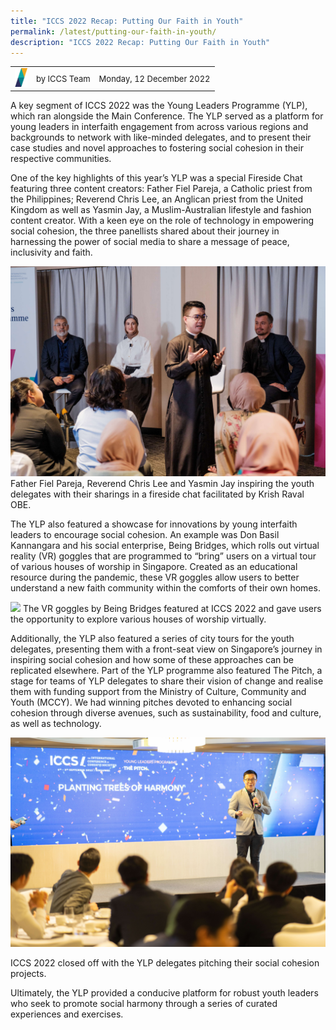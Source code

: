 ```yaml
---
title: "ICCS 2022 Recap: Putting Our Faith in Youth"
permalink: /latest/putting-our-faith-in-youth/
description: "ICCS 2022 Recap: Putting Our Faith in Youth"
---
```

<table>
 <tr>
	 <td><img src="/images/ICCS-parallelogram_narrow.png" style="width:20px"></td>
	 <td><font size="-1">by ICCS Team</font></td>
	 <td><font size="-1">Monday, 12 December 2022</font></td>
	</tr>
	<tr></tr>
</table>

A key segment of ICCS 2022 was the Young Leaders Programme (YLP), which ran alongside the Main Conference. The YLP served as a platform for young leaders in interfaith engagement from across various regions and backgrounds to network with like-minded delegates, and to present their case studies and novel approaches to fostering social cohesion in their respective communities.

One of the key highlights of this year’s YLP was a special Fireside Chat featuring three content creators: Father Fiel Pareja, a Catholic priest from the Philippines; Reverend Chris Lee, an Anglican priest from the United Kingdom as well as Yasmin Jay, a Muslim-Australian lifestyle and fashion content creator. With a keen eye on the role of technology in empowering social cohesion, the three panellists shared about their journey in harnessing the power of social media to share a message of peace, inclusivity and faith.

![](/images/ICCS__2022-09-07__14-22-27.jpg)
Father Fiel Pareja, Reverend Chris Lee and Yasmin Jay inspiring the youth delegates with their sharings in a fireside chat facilitated by Krish Raval OBE.

The YLP also featured a showcase for innovations by young interfaith leaders to encourage social cohesion. An example was Don Basil Kannangara and his social enterprise, Being Bridges, which rolls out virtual reality (VR) goggles that are programmed to “bring” users on a virtual tour of various houses of worship in Singapore. Created as an educational resource during the pandemic, these VR goggles allow users to better understand a new faith community within the comforts of their own homes.

![](/images/ICCS__2022-09-08__08-48-13.jpg)
The VR goggles by Being Bridges featured at ICCS 2022 and gave users the opportunity to explore various houses of worship virtually.

Additionally, the YLP also featured a series of city tours for the youth delegates, presenting them with a front-seat view on Singapore’s journey in inspiring social cohesion and how some of these approaches can be replicated elsewhere. Part of the YLP programme also featured The Pitch, a stage for teams of YLP delegates to share their vision of change and realise them with funding support from the Ministry of Culture, Community and Youth (MCCY). We had winning pitches devoted to enhancing social cohesion through diverse avenues, such as sustainability, food and culture, as well as technology.

![](/images/ICCS__2022-09-08__18-37-00.jpg)
         <!-- /\* Font Definitions \*/ @font-face {font-family:"Cambria Math"; panose-1:2 4 5 3 5 4 6 3 2 4; mso-font-charset:0; mso-generic-font-family:roman; mso-font-pitch:variable; mso-font-signature:3 0 0 0 1 0;} @font-face {font-family:Calibri; panose-1:2 15 5 2 2 2 4 3 2 4; mso-font-charset:0; mso-generic-font-family:swiss; mso-font-pitch:variable; mso-font-signature:-469750017 -1073732485 9 0 511 0;} /\* Style Definitions \*/ p.MsoNormal, li.MsoNormal, div.MsoNormal {mso-style-unhide:no; mso-style-qformat:yes; mso-style-parent:""; margin-top:0in; margin-right:0in; margin-bottom:8.0pt; margin-left:0in; line-height:107%; mso-pagination:widow-orphan; font-size:11.0pt; font-family:"Calibri",sans-serif; mso-ascii-font-family:Calibri; mso-ascii-theme-font:minor-latin; mso-fareast-font-family:Calibri; mso-fareast-theme-font:minor-latin; mso-hansi-font-family:Calibri; mso-hansi-theme-font:minor-latin; mso-bidi-font-family:"Times New Roman"; mso-bidi-theme-font:minor-bidi; mso-fareast-language:EN-US;} .MsoChpDefault {mso-style-type:export-only; mso-default-props:yes; font-family:"Calibri",sans-serif; mso-ascii-font-family:Calibri; mso-ascii-theme-font:minor-latin; mso-fareast-font-family:Calibri; mso-fareast-theme-font:minor-latin; mso-hansi-font-family:Calibri; mso-hansi-theme-font:minor-latin; mso-bidi-font-family:"Times New Roman"; mso-bidi-theme-font:minor-bidi; mso-fareast-language:EN-US;} .MsoPapDefault {mso-style-type:export-only; margin-bottom:8.0pt; line-height:107%;} @page WordSection1 {size:8.5in 11.0in; margin:1.0in 1.0in 1.0in 1.0in; mso-header-margin:.5in; mso-footer-margin:.5in; mso-paper-source:0;} div.WordSection1 {page:WordSection1;} -->

ICCS 2022 closed off with the YLP delegates pitching their social cohesion projects.

Ultimately, the YLP provided a conducive platform for robust youth leaders who seek to promote social harmony through a series of curated experiences and exercises.